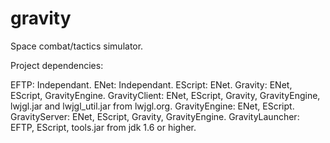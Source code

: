 gravity
=======

Space combat/tactics simulator.

Project dependencies:

EFTP:
  Independant.
ENet:
  Independant.
EScript:
  ENet.
Gravity:
  ENet, EScript, GravityEngine.
GravityClient:
  ENet, EScript, Gravity, GravityEngine, lwjgl.jar and lwjgl_util.jar from lwjgl.org.
GravityEngine:
  ENet, EScript.
GravityServer:
  ENet, EScript, Gravity, GravityEngine.
GravityLauncher:
  EFTP, EScript, tools.jar from jdk 1.6 or higher.
  